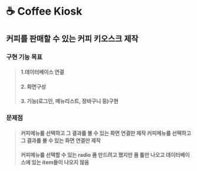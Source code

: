# ☕️ Coffee Kiosk
## 커피를 판매할 수 있는 커피 키오스크 제작

### 구현 기능 목표
>#### 1.데이터베이스 연결
>#### 2. 화면구성
>#### 3. 기능(로그인, 메뉴리스트, 장바구니 등)구현

### 문제점
>#### 커피메뉴를 선택하고 그 결과를 볼 수 있는 화면 연결만 제작 커피메뉴를 선택하고 그 결과를 볼 수 있는 화면 연결만 제작
>#### 커피메뉴를 선택할 수 있는 radio 폼 만드려고 했지만 폼 틀만 나오고 데이터베이스에 있는 item들이 나오지 않음
